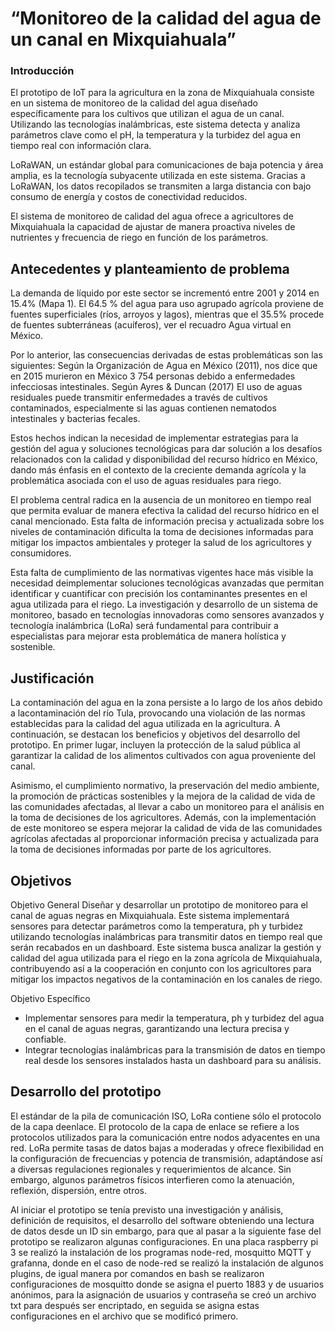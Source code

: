 # “Monitoreo de la calidad del agua de un canal en Mixquiahuala” 

### Introducción
El prototipo de IoT para la agricultura en la zona de Mixquiahuala consiste en un sistema de monitoreo de la calidad del agua diseñado específicamente
para los cultivos que utilizan el agua de un canal. Utilizando las tecnologías inalámbricas, este sistema detecta y analiza parámetros clave como el pH,
la temperatura y la turbidez del agua en tiempo real con información clara.

LoRaWAN, un estándar global para comunicaciones de baja potencia y área amplia, es la tecnología subyacente utilizada en este sistema. Gracias a 
LoRaWAN, los datos recopilados se transmiten a larga distancia con bajo consumo de energía y costos de conectividad reducidos. 

El sistema de monitoreo de calidad del agua ofrece a agricultores de Mixquiahuala la capacidad de ajustar de manera proactiva niveles de nutrientes y
frecuencia de riego en función de los parámetros. 


## Antecedentes y planteamiento de problema
La demanda de líquido por este sector se incrementó entre 2001 y 2014 en 15.4% (Mapa 1). El 64.5 % del agua para uso agrupado agrícola proviene de 
fuentes superficiales (ríos, arroyos y lagos), mientras que el 35.5% procede de fuentes subterráneas (acuíferos), ver el recuadro Agua virtual en México.

Por lo anterior, las consecuencias derivadas de estas problemáticas son las siguientes: 
Según la Organización de Agua en México (2011), nos dice que en 2015 murieron en México 3 754 personas debido a enfermedades infecciosas intestinales.
Según Ayres & Duncan (2017) El uso de aguas residuales puede transmitir enfermedades a través de cultivos contaminados, especialmente si las aguas 
contienen nematodos intestinales y bacterias fecales.

Estos hechos indican la necesidad de implementar estrategias para la gestión del agua y soluciones tecnológicas para dar solución a los desafíos
relacionados con la calidad y disponibilidad del recurso hídrico en México, dando más énfasis en el contexto de la creciente demanda agrícola y 
la problemática asociada con el uso de aguas residuales para riego.

El problema central radica en la ausencia de un monitoreo en tiempo real que permita evaluar de manera efectiva la calidad del recurso hídrico en el
canal mencionado. Esta falta de información precisa y actualizada sobre los niveles de contaminación dificulta la toma de decisiones informadas para 
mitigar los impactos ambientales y proteger la salud de los agricultores y consumidores.

Esta falta de cumplimiento de las normativas vigentes hace más visible la necesidad deimplementar soluciones tecnológicas avanzadas que permitan identificar y 
cuantificar con precisión los contaminantes presentes en el agua utilizada para el riego. La investigación y desarrollo de un sistema de monitoreo, basado en 
tecnologías innovadoras como sensores avanzados y tecnología inalámbrica (LoRa) será fundamental para contribuir a especialistas para mejorar esta problemática 
de manera holística y sostenible.

## Justificación
La contaminación del agua en la zona persiste a lo largo de los años debido a lacontaminación del río Tula, provocando una violación de las normas establecidas 
para la calidad del agua utilizada en la agricultura. A continuación, se destacan los beneficios y objetivos del desarrollo del prototipo. En primer lugar, incluyen 
la protección de la salud pública al garantizar la calidad de los alimentos cultivados con agua proveniente del canal.

Asimismo, el cumplimiento normativo, la preservación del medio ambiente, la promoción de prácticas sostenibles y la mejora de la calidad de vida de las comunidades 
afectadas, al llevar a cabo un monitoreo  para el análisis en la toma de decisiones de los agricultores. Además, con la implementación de este monitoreo se espera mejorar
la calidad de vida de las comunidades agrícolas afectadas al proporcionar información precisa y actualizada para la toma de decisiones informadas por parte de los agricultores.

## Objetivos

   Objetivo General
Diseñar y desarrollar un prototipo de monitoreo para el canal de aguas negras en Mixquiahuala. Este sistema implementará sensores para detectar parámetros como la
temperatura, ph y turbidez utilizando tecnologías inalámbricas para transmitir datos en tiempo real que serán recabados en un dashboard. 
Este sistema busca analizar la gestión y calidad del agua utilizada para el riego en la zona agrícola de Mixquiahuala, contribuyendo así a la cooperación en conjunto
con los agricultores para mitigar los impactos negativos de la contaminación en los canales de riego.

Objetivo Específico

  - Implementar sensores para medir la temperatura, ph y turbidez del agua en el canal de aguas negras, garantizando una lectura precisa y confiable.
  - Integrar tecnologías inalámbricas para la transmisión de datos en tiempo real desde los sensores instalados hasta un dashboard para su análisis.

## Desarrollo del prototipo
  El estándar de la pila de comunicación ISO, LoRa contiene sólo el protocolo de la capa deenlace. El protocolo de la capa de enlace se refiere a los  protocolos utilizados 
  para la comunicación entre nodos adyacentes en una red.
  LoRa permite tasas de datos bajas a moderadas y ofrece flexibilidad en la configuración de frecuencias y potencia de transmisión, adaptándose así a diversas regulaciones 
  regionales y requerimientos de alcance. Sin embargo, algunos parámetros físicos interfieren como la atenuación, reflexión, dispersión, entre otros.

Al iniciar el prototipo se tenía previsto una investigación y análisis, definición de requisitos, el desarrollo del software obteniendo una lectura de datos desde un ID sin embargo, para
que al pasar a la siguiente fase del prototipo se realizaron algunas configuraciones. En una placa raspberry pi 3 se realizó la instalación de los programas node-red, mosquitto MQTT y
grafanna, donde en el caso de node-red se realizó la instalación de algunos plugins, de igual manera por comandos en bash se realizaron configuraciones de mosquitto donde se asigna el puerto
1883 y de usuarios anónimos, para la asignación de usuarios y contraseña se creó un archivo txt para después ser encriptado, en seguida se asigna estas configuraciones en el archivo que se modificó primero.
